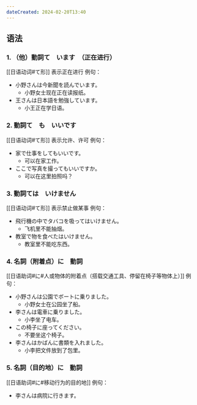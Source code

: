 ```yaml
---
dateCreated: 2024-02-20T13:40
---
```

## 语法
### 1. （他）動詞て　います　（正在进行）
[[日语动词#て形]]
表示正在进行
例句：
- 小野さんは今新聞を読んでいます。
	- 小野女士现在正在读报纸。
- 王さんは日本語を勉強しています。
	- 小王正在学日语。
### 2. 動詞て　も　いいです
[[日语动词#て形]]
表示允许、许可
例句：
- 家で仕事をしてもいいです。
	- 可以在家工作。
- ここで写真を撮ってもいいですか。
	- 可以在这里拍照吗？
### 3. 動詞ては　いけません
[[日语动词#て形]]
表示禁止做某事
例句：
- 飛行機の中でタバコを吸ってはいけません。
	- 飞机里不能抽烟。
- 教室で物を食べたはいけません。
	- 教室里不能吃东西。
### 4. 名詞（附着点）に　動詞
[[日语助词#に#人或物体的附着点（搭载交通工具、停留在椅子等物体上）]]
例句：
- 小野さんは公園でボートに乗りました。
	- 小野女士在公园坐了船。
- 李さんは電車に乗りました。
	- 小李坐了电车。
- この椅子に座ってください。
	- 不要坐这个椅子。
- 李さんはかばんに書類を入れました。
	- 小李把文件放到了包里。
### 5. 名詞（目的地）に　動詞
[[日语助词#に#移动行为的目的地]]
例句：
- 李さんは病院に行きます。